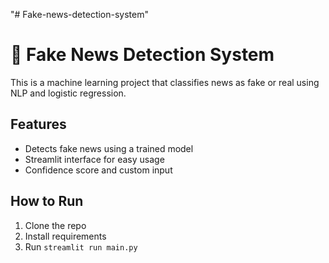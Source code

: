 "# Fake-news-detection-system" 


# 📰 Fake News Detection System

This is a machine learning project that classifies news as fake or real using NLP and logistic regression.

## Features
- Detects fake news using a trained model
- Streamlit interface for easy usage
- Confidence score and custom input

## How to Run
1. Clone the repo
2. Install requirements
3. Run `streamlit run main.py`

